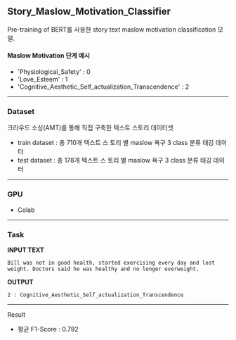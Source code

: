## Story_Maslow_Motivation_Classifier

Pre-training of BERT를 사용한 story text maslow motivation classification 모델.

#### Maslow Motivation 단계 예시

- 'Physiological_Safety' : 0
- 'Love_Esteem' : 1
- 'Cognitive_Aesthetic_Self_actualization_Transcendence' : 2

------

### Dataset

크라우드 소싱(AMT)를 통해 직접 구축한 텍스트 스토리 데이터셋

- train dataset : 총 710개 텍스트 스 토리 별 maslow 욕구 3 class 분류 태깅 데이터
- test dataset : 총 178개 텍스트 스 토리 별 maslow 욕구 3 class 분류 태깅 데이터

------

### GPU

- Colab

---------

### Task

**INPUT TEXT**

````
Bill was not in good health, started exercising every day and lost weight. Doctors said he was healthy and no longer overweight.
````

**OUTPUT**

``````
2 : Cognitive_Aesthetic_Self_actualization_Transcendence
``````

----------

Result

- 평균 F1-Score : 0.792